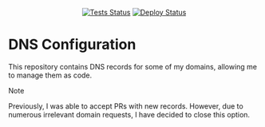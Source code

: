 <div align="center">

[![Tests Status][badge-tests]][actions]
[![Deploy Status][badge-deploy]][deploy]

</div>

[badge-tests]:https://img.shields.io/github/actions/workflow/status/tarampampam/free-domains/tests.yml?branch=master&label=tests&logo=github
[badge-deploy]:https://img.shields.io/github/actions/workflow/status/tarampampam/free-domains/deploy.yml?branch=master&label=deploy&logo=github
[actions]:https://github.com/tarampampam/free-domains/actions
[deploy]:https://github.com/tarampampam/free-domains/actions/workflows/deploy-records.yml

# DNS Configuration

This repository contains DNS records for some of my domains, allowing me to manage them as code.

> [!NOTE]
> Previously, I was able to accept PRs with new records. However, due to numerous irrelevant domain
> requests, I have decided to close this option.
